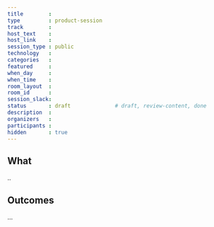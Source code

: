 ```yaml
---
title        :
type         : product-session
track        :
host_text    :
host_link    :
session_type : public
technology   :
categories   :
featured     :
when_day     :
when_time    :
room_layout  :
room_id      :
session_slack:
status       : draft              # draft, review-content, done
description  :
organizers   :
participants :
hidden       : true
---
```


## What

..

## Outcomes

...
